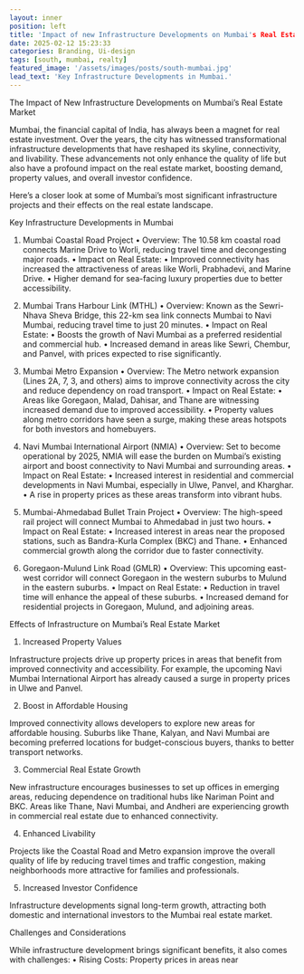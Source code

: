 ```yaml
---
layout: inner
position: left
title: 'Impact of new Infrastructure Developments on Mumbai's Real Estate Market'
date: 2025-02-12 15:23:33
categories: Branding, Ui-design
tags: [south, mumbai, realty]
featured_image: '/assets/images/posts/south-mumbai.jpg'
lead_text: 'Key Infrastructure Developments in Mumbai.'
---
```


The Impact of New Infrastructure Developments on Mumbai’s Real Estate Market

Mumbai, the financial capital of India, has always been a magnet for real estate investment. Over the years, the city has witnessed transformational infrastructure developments that have reshaped its skyline, connectivity, and livability. These advancements not only enhance the quality of life but also have a profound impact on the real estate market, boosting demand, property values, and overall investor confidence.

Here’s a closer look at some of Mumbai’s most significant infrastructure projects and their effects on the real estate landscape.

Key Infrastructure Developments in Mumbai

1. Mumbai Coastal Road Project
   •   Overview: The 10.58 km coastal road connects Marine Drive to Worli, reducing travel time and decongesting major roads.
   •   Impact on Real Estate:
      •   Improved connectivity has increased the attractiveness of areas like Worli, Prabhadevi, and Marine Drive.
      •   Higher demand for sea-facing luxury properties due to better accessibility.

2. Mumbai Trans Harbour Link (MTHL)
   •   Overview: Known as the Sewri-Nhava Sheva Bridge, this 22-km sea link connects Mumbai to Navi Mumbai, reducing travel time to just 20 minutes.
   •   Impact on Real Estate:
      •   Boosts the growth of Navi Mumbai as a preferred residential and commercial hub.
      •   Increased demand in areas like Sewri, Chembur, and Panvel, with prices expected to rise significantly.

3. Mumbai Metro Expansion
   •   Overview: The Metro network expansion (Lines 2A, 7, 3, and others) aims to improve connectivity across the city and reduce dependency on road transport.
   •   Impact on Real Estate:
      •   Areas like Goregaon, Malad, Dahisar, and Thane are witnessing increased demand due to improved accessibility.
      •   Property values along metro corridors have seen a surge, making these areas hotspots for both investors and homebuyers.

4. Navi Mumbai International Airport (NMIA)
   •   Overview: Set to become operational by 2025, NMIA will ease the burden on Mumbai’s existing airport and boost connectivity to Navi Mumbai and surrounding areas.
   •   Impact on Real Estate:
      •   Increased interest in residential and commercial developments in Navi Mumbai, especially in Ulwe, Panvel, and Kharghar.
      •   A rise in property prices as these areas transform into vibrant hubs.

5. Mumbai-Ahmedabad Bullet Train Project
   •   Overview: The high-speed rail project will connect Mumbai to Ahmedabad in just two hours.
   •   Impact on Real Estate:
      •   Increased interest in areas near the proposed stations, such as Bandra-Kurla Complex (BKC) and Thane.
      •   Enhanced commercial growth along the corridor due to faster connectivity.

6. Goregaon-Mulund Link Road (GMLR)
   •   Overview: This upcoming east-west corridor will connect Goregaon in the western suburbs to Mulund in the eastern suburbs.
   •   Impact on Real Estate:
      •   Reduction in travel time will enhance the appeal of these suburbs.
      •   Increased demand for residential projects in Goregaon, Mulund, and adjoining areas.

Effects of Infrastructure on Mumbai’s Real Estate Market

1. Increased Property Values

Infrastructure projects drive up property prices in areas that benefit from improved connectivity and accessibility. For example, the upcoming Navi Mumbai International Airport has already caused a surge in property prices in Ulwe and Panvel.

2. Boost in Affordable Housing

Improved connectivity allows developers to explore new areas for affordable housing. Suburbs like Thane, Kalyan, and Navi Mumbai are becoming preferred locations for budget-conscious buyers, thanks to better transport networks.

3. Commercial Real Estate Growth

New infrastructure encourages businesses to set up offices in emerging areas, reducing dependence on traditional hubs like Nariman Point and BKC. Areas like Thane, Navi Mumbai, and Andheri are experiencing growth in commercial real estate due to enhanced connectivity.

4. Enhanced Livability

Projects like the Coastal Road and Metro expansion improve the overall quality of life by reducing travel times and traffic congestion, making neighborhoods more attractive for families and professionals.

5. Increased Investor Confidence

Infrastructure developments signal long-term growth, attracting both domestic and international investors to the Mumbai real estate market.

Challenges and Considerations

While infrastructure development brings significant benefits, it also comes with challenges:
   •   Rising Costs: Property prices in areas near


